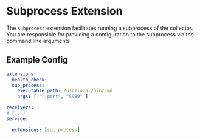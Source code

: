 # Subprocess Extension

The `subprocess` extension facilitates running a subprocess of the
collector. You are responsible for providing a configuration to the subprocess via the
command line arguments       


## Example Config

```yaml
extensions:
  health_check:
  sub_process:
    executable_path: /usr/local/bin/cmd
    args: [ "--port", "5989" ]

receivers:
# {...}
service:

  extensions: [sub_process]
```
